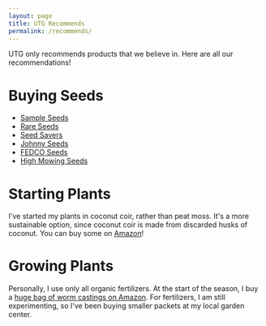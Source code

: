 ```yaml
---
layout: page
title: UTG Recommends
permalink: /recommends/
---
```


UTG only recommends products that we believe in. Here are all our recommendations!

# Buying Seeds

* [Sample Seeds](http://www.sampleseeds.com/)
* [Rare Seeds](https://www.rareseeds.com/)
* [Seed Savers](https://www.seedsavers.org/)
* [Johnny Seeds](http://www.johnnyseeds.com/)
* [FEDCO Seeds](https://www.fedcoseeds.com)
* [High Mowing Seeds](https://www.highmowingseeds.com/)

# Starting Plants

I've started my plants in coconut coir, rather than peat moss. It's a more sustainable option, since coconut coir is made from discarded husks of coconut. You can buy some on <a href="https://amzn.to/2HFiuBv">Amazon</a>!

<script type="text/javascript">
amzn_assoc_placement = "adunit0";
amzn_assoc_tracking_id = "urbantechgarden-20";
amzn_assoc_ad_mode = "manual";
amzn_assoc_ad_type = "smart";
amzn_assoc_marketplace = "amazon";
amzn_assoc_region = "US";
amzn_assoc_linkid = "379a5cfba53cf292346ba9a6636e0cb1";
amzn_assoc_asins = "B00DQ4P70A,B00K6OSGOC,B01M69KV51,B01KIX8FY6";
amzn_assoc_search_bar = "true";
amzn_assoc_title = "Coco Coir Seed Starting Options";
</script>
<script src="//z-na.amazon-adsystem.com/widgets/onejs?MarketPlace=US"></script>

# Growing Plants

Personally, I use only all organic fertilizers. At the start of the season, I buy a <a href="https://amzn.to/2HEyGmd">huge bag of worm castings on Amazon</a>. For fertilizers, I am still experimenting, so I've been buying smaller packets at my local garden center.

<script type="text/javascript">
amzn_assoc_placement = "adunit0";
amzn_assoc_tracking_id = "urbantechgarden-20";
amzn_assoc_ad_mode = "manual";
amzn_assoc_ad_type = "smart";
amzn_assoc_marketplace = "amazon";
amzn_assoc_region = "US";
amzn_assoc_linkid = "379a5cfba53cf292346ba9a6636e0cb1";
amzn_assoc_asins = "B00V4RI88Y,B0011UEKKE";
amzn_assoc_design = "in_content";
amzn_assoc_title = "Organic Fertilizer Options";
</script>
<script src="//z-na.amazon-adsystem.com/widgets/onejs?MarketPlace=US"></script>
